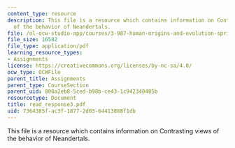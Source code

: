 ```yaml
---
content_type: resource
description: This file is a resource which contains information on Contrasting views
  of the behavior of Neandertals.
file: /ol-ocw-studio-app/courses/3-987-human-origins-and-evolution-spring-2006/7364385fac3f18772d0364413888f1db_read_response3.pdf
file_size: 16582
file_type: application/pdf
learning_resource_types:
- Assignments
license: https://creativecommons.org/licenses/by-nc-sa/4.0/
ocw_type: OCWFile
parent_title: Assignments
parent_type: CourseSection
parent_uid: 808a2eb8-5ced-b98b-ce43-1c942340485b
resourcetype: Document
title: read_response3.pdf
uid: 7364385f-ac3f-1877-2d03-64413888f1db
---
```

This file is a resource which contains information on Contrasting views of the behavior of Neandertals.